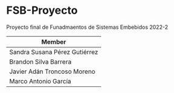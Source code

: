 # FSB-Proyecto

Proyecto final de Funadmaentos de Sistemas Embebidos 2022-2

| Member                         |
| ------------------------------ |
| Sandra Susana Pérez Gutiérrez  |
| Brandon Silva Barrera          |
| Javier Adán Troncoso Moreno    |
| Marco Antonio García           |